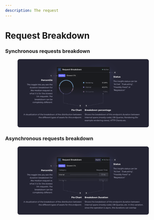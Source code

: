 ```yaml
---
description: The request
---
```


# Request Breakdown

### Synchronous requests breakdown

<figure><img src="../../.gitbook/assets/Request Breakdown - illustration.svg" alt=""><figcaption></figcaption></figure>

### Asynchronous requests breakdown

<figure><img src="../../.gitbook/assets/Request Breakdown - illustration (3).svg" alt=""><figcaption></figcaption></figure>

###
